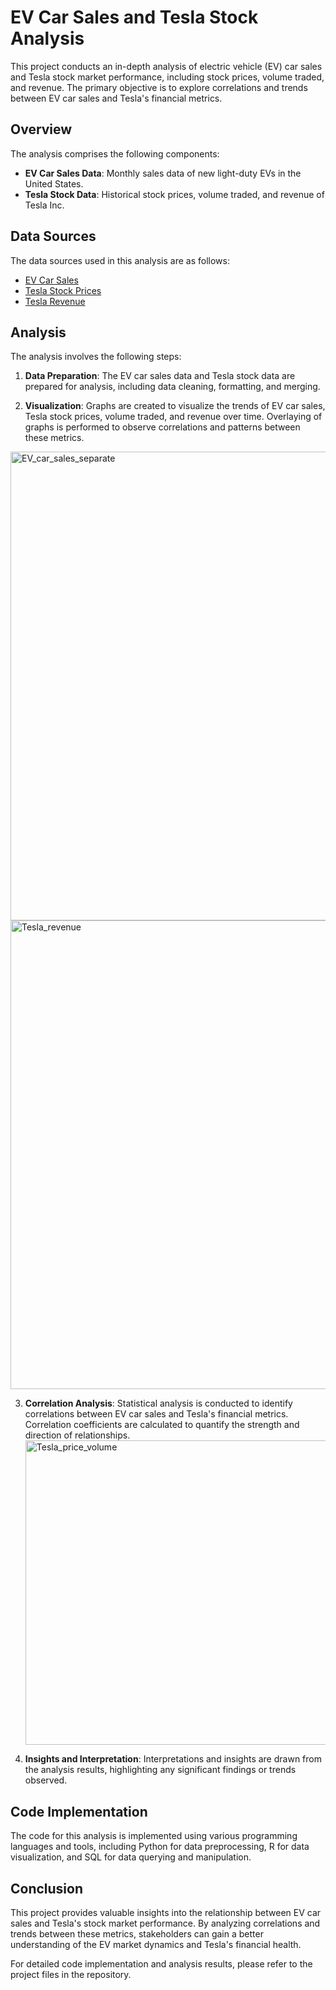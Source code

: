 # EV Car Sales and Tesla Stock Analysis

This project conducts an in-depth analysis of electric vehicle (EV) car sales and Tesla stock market performance, including stock prices, volume traded, and revenue. The primary objective is to explore correlations and trends between EV car sales and Tesla's financial metrics.

## Overview

The analysis comprises the following components:
- **EV Car Sales Data**: Monthly sales data of new light-duty EVs in the United States.
- **Tesla Stock Data**: Historical stock prices, volume traded, and revenue of Tesla Inc.

## Data Sources

The data sources used in this analysis are as follows:
- [EV Car Sales](https://www.energy.gov/eere/vehicles/articles/fotw-1329-february-12-2024-monthly-sales-new-light-duty-evs-united-states)
- [Tesla Stock Prices](https://www.macrotrends.net/stocks/charts/TSLA/tesla/stock-price-history#:~:text=The%20all%2Dtime%20high%20Tesla,below%20the%20current%20share%20price.)
- [Tesla Revenue](https://www.macrotrends.net/stocks/charts/TSLA/tesla/revenue)

## Analysis

The analysis involves the following steps:

1. **Data Preparation**: The EV car sales data and Tesla stock data are prepared for analysis, including data cleaning, formatting, and merging.

2. **Visualization**: Graphs are created to visualize the trends of EV car sales, Tesla stock prices, volume traded, and revenue over time. Overlaying of graphs is performed to observe correlations and patterns between these metrics.

<img width="750" alt="EV_car_sales_separate" src="https://github.com/iamhuytran/EV-sales-and-tesla-stock-analysis/assets/102829980/df580248-408d-4df9-9cfd-0671f317c154">
<img width="750" alt="Tesla_revenue" src="https://github.com/iamhuytran/EV-sales-and-tesla-stock-analysis/assets/102829980/7264ba82-b3ae-41d3-8392-9707c34921e6">

3. **Correlation Analysis**: Statistical analysis is conducted to identify correlations between EV car sales and Tesla's financial metrics. Correlation coefficients are calculated to quantify the strength and direction of relationships. <img width="487" alt="Tesla_price_volume" src="https://github.com/iamhuytran/EV-sales-and-tesla-stock-analysis/assets/102829980/e24e511b-0536-4e9e-8fe2-397d6eae054c">



4. **Insights and Interpretation**: Interpretations and insights are drawn from the analysis results, highlighting any significant findings or trends observed.

## Code Implementation

The code for this analysis is implemented using various programming languages and tools, including Python for data preprocessing, R for data visualization, and SQL for data querying and manipulation.

## Conclusion

This project provides valuable insights into the relationship between EV car sales and Tesla's stock market performance. By analyzing correlations and trends between these metrics, stakeholders can gain a better understanding of the EV market dynamics and Tesla's financial health.

For detailed code implementation and analysis results, please refer to the project files in the repository.


